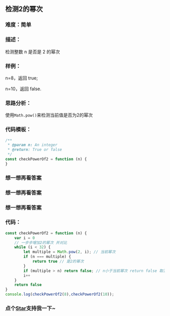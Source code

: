## 检测2的幂次 

### 难度：简单

### 描述：

检测整数 n 是否是 2 的幂次

### 样例：

n=8，返回 true;

n=10，返回 false.

### 思路分析：

使用`Math.pow()`来检测当前值是否为2的幂次

### 代码模板：

```js
/**
 * @param n: An integer
 * @return: True or false
 */
const checkPowerOf2 = function (n) {
}

```

### 想一想再看答案

### 想一想再看答案

### 想一想再看答案

### 代码：

```js
const checkPowerOf2 = function (n) {
    var i = 0
    // 一步步增加2的幂次 并对比
    while (i < 32) {
        let multiple = Math.pow(2, i); // 当前幂次
        if (n === multiple) {
            return true // 是2的幂次
        }
        if (multiple > n) return false; // n小于当前幂次 return false 取消无 用遍历 缩短运行时间
        i++
    }
    return false
}
console.log(checkPowerOf2(8),checkPowerOf2(10));
```
<!-- 特殊字符串：用于修改/删除markdown的结尾提示语-OBKoro1 -->
### 点个[Star](https://github.com/OBKoro1/Brush_algorithm)支持我一下~

